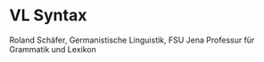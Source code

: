 # VL Syntax

Roland Schäfer, Germanistische Linguistik, FSU Jena
Professur für Grammatik und Lexikon
